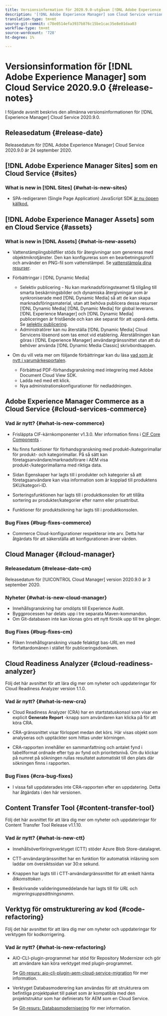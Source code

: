 ```yaml
---
title: Versionsinformation för 2020.9.0-utgåvan [!DNL Adobe Experience Manager] av en Cloud Service.
description: '[!DNL Adobe Experience Manager] som Cloud Service versionsinformation för 2020.9.0.'
translation-type: tm+mt
source-git-commit: c78e0514efa3937b876c15be1cac35e8e01daa03
workflow-type: tm+mt
source-wordcount: '728'
ht-degree: 1%

---
```



# Versionsinformation för [!DNL Adobe Experience Manager] som Cloud Service 2020.9.0 {#release-notes}

I följande avsnitt beskrivs den allmänna versionsinformationen för [!DNL Experience Manager] Cloud Service 2020.9.0.

## Releasedatum {#release-date}

Releasedatum för [!DNL Adobe Experience Manager] Cloud Service 2020.9.0 är 24 september 2020.

## [!DNL Adobe Experience Manager Sites] som en Cloud Service {#sites}

### What is new in [!DNL Sites] {#what-is-new-sites}

* SPA-redigeraren (Single Page Application) JavaScript SDK [är nu öppen källkod.](/help/implementing/developing/spa/reference-materials.md)

## [!DNL Adobe Experience Manager Assets] som en Cloud Service {#assets}

### What is new in [!DNL Assets] {#what-is-new-assets}

* Vattenstämplingsbildfiler stöds för återgivningar som genereras med objektmikrotjänster. Den kan konfigureras som en bearbetningsprofil och använder en PNG-fil som vattenstämpel. Se [vattenstämpla dina resurser](/help/assets/watermark-assets.md).

* Förbättringar i [!DNL Dynamic Media]

   * Selektiv publicering - Nu kan marknadsföringsteamet få tillgång till smarta beskärningsbilder och dynamiska återgivningar som är synkroniserade med [!DNL Dynamic Media] så att de kan skapa marknadsföringsmaterial, utan att behöva publicera dessa resurser [!DNL Dynamic Media] [!DNL Dynamic Media] för global leverans. [!DNL Experience Manager] och [!DNL Dynamic Media] publiceringen är fristående och kan ske separat för att uppnå detta. Se [selektiv publicering](/help/assets/dynamic-media/selective-publishing.md).
   * Administratörer kan nu återställa [!DNL Dynamic Media] Cloud Servicens lösenord som tas emot vid etablering. Återställningen kan göras i [!DNL Experience Manager] användargränssnittet utan att du behöver använda [!DNL Dynamic Media Classic] skrivbordsappen.

* Om du vill veta mer om följande förbättringar kan du läsa [vad som är nytt i varumärkesportalen](https://docs.adobe.com/content/help/en/experience-manager-brand-portal/using/introduction/whats-new.html).

   * Förbättrad PDF-förhandsgranskning med integrering med Adobe Document Cloud View SDK.
   * Ladda ned med ett klick.
   * Nya administrationskonfigurationer för nedladdningen.

<!--
### Bugs Fixed {#bugs-fixed-assets}

TBD: list of Assets aaCS bugs that are fixed.
-->

## Adobe Experience Manager Commerce as a Cloud Service {#cloud-services-commerce}

### Vad är nytt? {#what-is-new-commerce}

* Frisläppta CIF-kärnkomponenter v1.3.0. Mer information finns i [CIF Core Components](https://github.com/adobe/aem-core-cif-components/releases/tag/core-cif-components-reactor-1.3.0) .

* Nu finns funktioner för förhandsgranskning med produkt-/kategorimallar för produkt- och kategorimallar. På så sätt kan företagsanvändare/marknadsförare i AEM visa produkt-/kategorimallarna med riktiga data.

* Sidan Egenskaper har lagts till i produkter och kategorier så att företagsanvändare kan visa information som är kopplad till produktens SKU/kategori-ID.

* Sorteringsfunktionen har lagts till i produktkonsolen för att tillåta sortering av produkter/kategorier efter namn eller prisattribut.

* Funktioner för produktsökning har lagts till i produktkonsolen.

### Bug Fixes {#bug-fixes-commerce}

* Commerce Cloud-konfigurationer respekterar inte arv. Detta har åtgärdats för att säkerställa att konfigurationen ärver värden.

## Cloud Manager {#cloud-manager}

### Releasedatum {#release-date-cm}

Releasedatum för [!UICONTROL Cloud Manager] version 2020.9.0 är 3 september 2020.

### Nyheter {#what-is-new-cloud-manager}

* Innehållsgranskning har omdöpts till Experience Audit.
* Byggprocessen har delats upp i tre separata Maven-kommandon.
* Om Git-databasen inte kan klonas görs ett nytt försök upp till tre gånger.

### Bug Fixes {#bug-fixes-cm}

* Fliken Innehållsgranskning visade felaktigt bas-URL:en med författardomänen i stället för publiceringsdomänen.

## Cloud Readiness Analyzer {#cloud-readiness-analyzer}

Följ det här avsnittet för att lära dig mer om nyheter och uppdateringar för Cloud Readiness Analyzer version 1.1.0.

### Vad är nytt? {#what-is-new-cra}

* Cloud Readiness Analyzer (CRA) har en startstatuskonsol som visar en explicit **Generate Report** -knapp som användaren kan klicka på för att köra CRA.

* CRA-gränssnittet visar förloppet medan det körs. Här visas objekt som analyseras och upptäckter som hittas under körningen.

* CRA-rapporten innehåller en sammanfattning och antalet fynd i tabellformat ordnade efter typ av fynd och prioritetsnivå. Om du klickar på numret på sökningen rullas resultatet automatiskt till den plats där sökningen finns i rapporten.

### Bug Fixes {#cra-bug-fixes}

* I vissa fall uppdaterades inte CRA-rapporten efter en uppdatering. Detta har åtgärdats i den här versionen.

## Content Transfer Tool {#content-transfer-tool}

Följ det här avsnittet för att lära dig mer om nyheter och uppdateringar för Content Transfer Tool Release v1.1.10.

### Vad är nytt? {#what-is-new-ctt}

* Innehållsöverföringsverktyget (CTT) stöder Azure Blob Store-datalagret.

* CTT-användargränssnittet har en funktion för automatisk inläsning som laddar om översiktssidan var 30:e sekund.

* Knappen har lagts till i CTT-användargränssnittet för att enkelt hämta *åtkomsttoken* .

* Beskrivande valideringsmeddelande har lagts till för *URL* och *migreringsuppsättningsnamn*.

## Verktyg för omstrukturering av kod {#code-refactoring}

Följ det här avsnittet för att lära dig mer om nyheter och uppdateringar för verktygen för kodkorrigering.

### Vad är nytt? {#what-is-new-refactoring}

* AIO-CLI-plugin-programmet har stöd för Repository Modernizer och gör att användare kan köra verktyget med plugin-programmet.

   Se [Git-resurs: aio-cli-plugin-aem-cloud-service-migration](https://github.com/adobe/aio-cli-plugin-aem-cloud-service-migration) för mer information.

* Verktyget Databasmoderering kan användas för att strukturera om befintliga projektpaket till paket som är kompatibla med den projektstruktur som har definierats för AEM som en Cloud Service.

   Se [Git-resurs: Databasmodernisering](https://github.com/adobe/aem-cloud-service-source-migration/tree/master/packages/repository-modernizer) för mer information.

